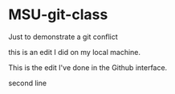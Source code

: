 # MSU-git-class
Just to demonstrate a git conflict



this is an edit I did on my local machine.

This is the edit I've done in the Github interface.

second line

